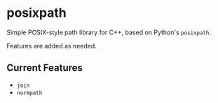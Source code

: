 # posixpath

Simple POSIX-style path library for C++, based on Python's `posixpath`.

Features are added as needed.

## Current Features

* `join`
* `normpath`

